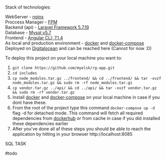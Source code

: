 Stack of technologies:

WebServer - [nginx](http://nginx.org/) <br>
Proccess Manager - [FPM](http://php.net/manual/en/install.fpm.php) <br>
Backend (api) - [Laravel Framework 5.7.19](https://laravel.com/) <br>
Database - [Mysql v5.7](https://www.mysql.com/) <br>
Frontend - [Angular CLI: 7.1.4](https://angular.io/) <br>
As local and production environment - [docker](https://www.docker.com/) and [docker-compose](https://docs.docker.com/compose/) <br>
Deployed on [Digitalocean](https://www.digitalocean.com/) and can be reached here (Cannot for now :D) <br>


To deploy this project on your local machine you want to:

1. ```git clone https://github.com/myelsk/rg-app.git```
2. ```cd includes```
3. ```cp node_modules.tar.gz ../frontend/ && cd ../frontend/ && tar -xvzf node_modules.tar.gz && sudo rm -rf node_modules.tar.gz```
4. ```cp vendor.tar.gz ../api/ && cd ../api/ && tar -xvzf vendor.tar.gz && sudo rm -rf vendor.tar.gz```
5. Install [docker](https://docs.docker.com/install/linux/docker-ce/ubuntu/) and [docker-compose](https://docs.docker.com/compose/install/) on your local machine in case if you dont have these.
6. From the root of the project type this command ```docker-compose up -d``` flag -d for detached mode. This command will fetch all required dependencies from [dockerhub](https://hub.docker.com/) or from cache in case if you did installed these dependencies earlier
7. After you've done all af these steps you should be able to reach the application by hitting in your browser http://localhost:8085

SQL TASK

#todo
